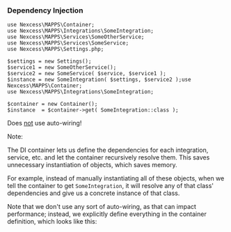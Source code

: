 ### Dependency Injection

<pre class="fragment-replacement hljs lang-php"><code class="fragment fade-out" data-fragment-index="0">use Nexcess\MAPPS\Container;
use Nexcess\MAPPS\Integrations\SomeIntegration;
use Nexcess\MAPPS\Services\SomeOtherService;
use Nexcess\MAPPS\Services\SomeService;
use Nexcess\MAPPS\Settings.php;

$settings = new Settings();
$service1 = new SomeOtherService();
$service2 = new SomeService( $service, $service1 );
$instance = new SomeIntegration( $settings, $service2 );</code><code class="fragment fade-in" data-fragment-index="0">use Nexcess\MAPPS\Container;
use Nexcess\MAPPS\Integrations\SomeIntegration;

$container = new Container();
$instance  = $container->get( SomeIntegration::class );</code></pre>

<!-- .element: class="fragment" -->Does <u>not</u> use auto-wiring!

Note:

The DI container lets us define the dependencies for each integration, service, etc. and let the container recursively resolve them. This saves unnecessary instantiation of objects, which saves memory.

For example, instead of manually instantiating all of these objects, when we tell the container to get `SomeIntegration`, it will resolve any of that class' dependencies and give us a concrete instance of that class.

Note that we don't use any sort of auto-wiring, as that can impact performance; instead, we explicitly define everything in the container definition, which looks like this:
